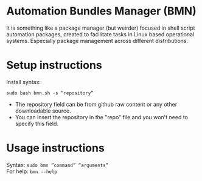 # Automation Bundles Manager (BMN)
It is something like a package manager (but weirder) focused in shell script automation packages, created to facilitate tasks in Linux based operational systems. Especially package management across different distributions.

# Setup instructions
Install syntax:

``sudo bash bmn.sh -s “repository”``  
- The repository field can be from github raw content or any other downloadable source.  
- You can insert the repository in the "repo" file and you won't need to specify this field.

# Usage instructions
Syntax: ``sudo bmn ”command” “arguments” ``  
For help: ``bmn --help``
